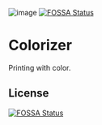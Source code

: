 ![image](https://travis-ci.com/J-P-S-O/Terminal-color-js.svg?branch=main)
[![FOSSA Status](https://app.fossa.com/api/projects/git%2Bgithub.com%2FJ-P-S-O%2FTerminal-color-js.svg?type=shield)](https://app.fossa.com/projects/git%2Bgithub.com%2FJ-P-S-O%2FTerminal-color-js?ref=badge_shield)
# Colorizer
Printing with color.


## License
[![FOSSA Status](https://app.fossa.com/api/projects/git%2Bgithub.com%2FJ-P-S-O%2FTerminal-color-js.svg?type=large)](https://app.fossa.com/projects/git%2Bgithub.com%2FJ-P-S-O%2FTerminal-color-js?ref=badge_large)
